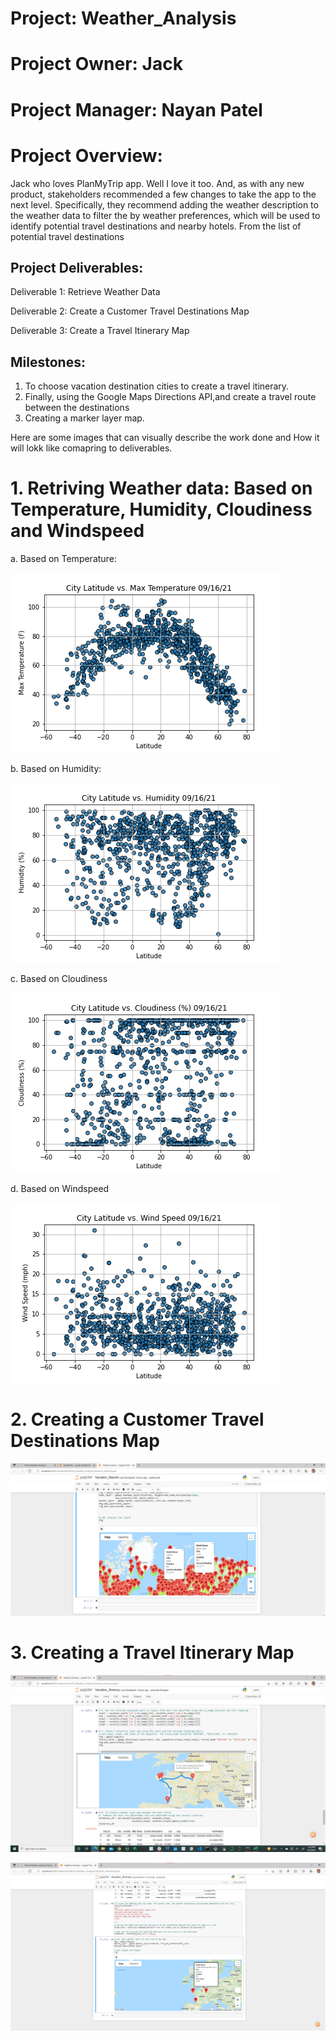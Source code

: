# Project: Weather_Analysis

# Project Owner: Jack

# Project Manager: Nayan Patel

# Project Overview: 

Jack who loves PlanMyTrip app. Well I love it too. And, as with any new product, stakeholders recommended a few changes to take the app to the next level. Specifically, they recommend adding the weather description to the weather data to filter the by weather preferences, which will be used to identify potential travel destinations and nearby hotels. From the list of potential travel destinations

## Project Deliverables:

Deliverable 1: Retrieve Weather Data

Deliverable 2: Create a Customer Travel Destinations Map

Deliverable 3: Create a Travel Itinerary Map


## Milestones:
1. To choose vacation destination cities to create a travel itinerary. 
2. Finally, using the Google Maps Directions API,and create a travel route between the destinations
3. Creating a marker layer map.

Here are some images that can visually describe the work done and How it will lokk like comapring to deliverables.

# 1. Retriving Weather data: Based on Temperature, Humidity, Cloudiness and Windspeed

a. Based on Temperature: 

![Temperature](Weather_Database/Fig1.png)
 
b. Based on Humidity: 

![Temperature](Weather_Database/Fig2.png)

c. Based on Cloudiness

![Temperature](Weather_Database/Fig3.png)

d. Based on Windspeed

![Temperature](Weather_Database/Fig4.png)


# 2. Creating a Customer Travel Destinations Map


![Vacation_Search](Vacation_Search/WeatherPy_vacation_map.png)

# 3. Creating a Travel Itinerary Map

![Travel_Itinerary](Vacation_Itinerary/WeatherPy_travel_map.png)

![Travel_Itinerary_Marker](Vacation_Itinerary/WeatherPy_travel_map_markers.png)






